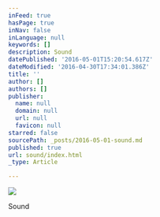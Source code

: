 ```yaml
---
inFeed: true
hasPage: true
inNav: false
inLanguage: null
keywords: []
description: Sound
datePublished: '2016-05-01T15:20:54.617Z'
dateModified: '2016-04-30T17:34:01.386Z'
title: ''
author: []
authors: []
publisher:
  name: null
  domain: null
  url: null
  favicon: null
starred: false
sourcePath: _posts/2016-05-01-sound.md
published: true
url: sound/index.html
_type: Article

---
```

![](https://the-grid-user-content.s3-us-west-2.amazonaws.com/a7e792d0-3e52-4abc-9d99-be938d763e24.jpg)

Sound